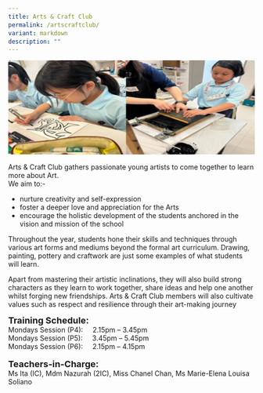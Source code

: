 ```yaml
---
title: Arts & Craft Club
permalink: /artscraftclub/
variant: markdown
description: ""
---
```

<img src="/images/Art_and_Craft_2024.jpg">

Arts &amp; Craft Club gathers passionate young artists to come together to learn more about Art. <br>
We aim to:-
<ul>
   <li>nurture creativity and self-expression</li>
   <li>foster a deeper love and appreciation for the Arts</li>
   <li>encourage the holistic development of the students anchored in the vision and mission of the school</li></ul>

Throughout the year, students hone their skills and techniques through various art forms and mediums beyond the formal art curriculum. Drawing, painting, pottery and craftwork are just some examples of what students will learn. <p>
Apart from mastering their artistic inclinations, they will also build strong characters as they learn to work together, share ideas and help one another whilst forging new friendships. Arts &amp; Craft Club members will also cultivate values such as respect and resilience through their art-making journey






**<font size="4">Training Schedule:</font>** <br>
Mondays Session (P4): &nbsp;&nbsp; &nbsp;2.15pm – 3.45pm<br>
Mondays Session (P5): &nbsp;&nbsp; &nbsp;3.45pm – 5.45pm <br>
Mondays Session (P6): &nbsp;&nbsp; &nbsp;2.15pm – 4.15pm
<br>
<br>
**<font size="4">Teachers-in-Charge:</font>** <br>
Ms Ita (IC), Mdm Nazurah (2IC), Miss Chanel Chan, Ms Marie-Elena Louisa Soliano



</p>